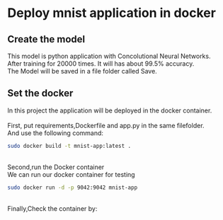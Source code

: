 Deploy mnist application in docker
====

Create the model
------
This model is python application with Concolutional Neural Networks.<br>
After training for 20000 times. It will has about 99.5% accuracy.<br>
The Model will be saved in a file folder called Save.<br>

Set the docker
------
In this project the application will be deployed in the docker container.<br>
<br>
First, put requirements,Dockerfile and app.py in the same filefolder.<br>
And use the following command:<br>
```Bash
sudo docker build -t mnist-app:latest .
```
<br>
Second,run the Docker container<br>
We can run our docker container for testing<br>

```Bash
sudo docker run -d -p 9042:9042 mnist-app
```
<br>
Finally,Check the container by:<br>